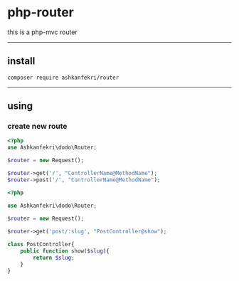 # php-router

this is a php-mvc router

------
## install 

```console
composer require ashkanfekri/router
```

------
## using 

### create new route

```php
<?php
use Ashkanfekri\dodo\Router;

$router = new Request();

$router->get('/', "ControllerName@MethodName");
$router->post('/', "ControllerName@MethodName");
```


```php
<?php

use Ashkanfekri\dodo\Router;
     
$router = new Request();

$router->get('post/:slug', "PostController@show");

class PostController{
    public function show($slug){
        return $slug;
    }
}



```